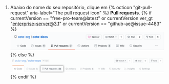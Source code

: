 1. Abaixo do nome do seu repositório, clique em
{% octicon "git-pull-request" aria-label="The pull request icon" %} **Pull requests**.
    {% if currentVersion == "free-pro-team@latest" or currentVersion ver_gt "enterprise-server@3.1" or currentVersion == "github-ae@issue-4483" %}
 ![Issues and pull requests tab selection](/assets/images/help/repository/repo-tabs-pull-requests.png){% else %}
 ![Issues tab](/assets/images/enterprise/3.1/help/repository/repo-tabs-pull-requests.png){% endif %}
